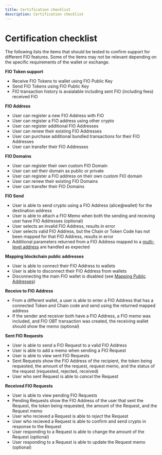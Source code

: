 ```yaml
---
title: Certification checklist
description: Certification checklist
---
```


# Certification checklist

The following lists the items that should be tested to confirm support for different FIO features. Some of the items may not be relevant depending on the specific requirements of the wallet or exchange.

**FIO Token support**

-  Receive FIO Tokens to wallet using FIO Public Key
-  Send FIO Tokens using FIO Public Key
-  FIO transaction history is avaialable including sent FIO (including fees) received FIO

**FIO Address**

-  User can register a new FIO Address with FIO
-  User can register a FIO address using other crypto
-  User can register additional FIO Addresses
-  User can renew their existing FIO Addresses
-  User can purchase additional bundled transactions for their FIO Addresses
-  User can transfer their FIO Addresses

**FIO Domains**

- User can register their own custom FIO Domain
- User can set their domain as public or private
- User can register a FIO address on their own custom FIO domain
- User can renew their existing FIO Domains
- User can transfer their FIO Domains

**FIO Send**

-  User is able to send crypto using a FIO Address (alice@wallet) for the destination address
-  User is able to attach a FIO Memo when both the sending and receving user have FIO Addresses (optional)
-  User selects an invalid FIO Address, results in error
-  User selects valid FIO Address, but the Chain or Token Code has not been mapped for that FIO Address, results in error
-  Additional parameters returned from a FIO Address mapped to a [multi-level address]({{site.baseurl}}/docs/how-to/mapping#multi-level-addressing) are handled as expected

**Mapping blockchain public addresses**

-  User is able to connect their FIO Address to wallets
-  User is able to disconnect their FIO Address from wallets
-  Disconnecting the main FIO wallet is disabled (see [Mapping Public Addresses]({{site.baseurl}}/docs/how-to/mapping))

**Receive to FIO Address**

- From a different wallet, a user is able to enter a FIO Address that has a connected Token and Chain code and send using the returned mapped address
- If the sender and receiver both have a FIO Address, a FIO memo was included, and FIO OBT transaction was created, the receiving wallet should show the memo (optional)

**Sent FIO Requests**

-  User is able to send a FIO Request to a valid FIO Address
-  User is able to add a memo when sending a FIO Request
-  User is able to view sent FIO Requests
-  Sent Requests show the FIO Address of the recipient, the token being requested, the amount of the request, request memo, and the status of the request (requested, rejected, received)
-  User who sent Request is able to *cancel* the Request

**Received FIO Requests**

-  User is able to view pending FIO Requests
-  Pending Requests show the FIO Address of the user that sent the Request, the token being requested, the amount of the Request, and the Request memo
-  User who recieved a Request is able to *reject* the Request
-  User who recieved a Request is able to confirm and send crypto in response to the Request
-  User responding to a Request is able to change the amount of the Request (optional)
-  User responding to a Request is able to update the Request memo (optional)


